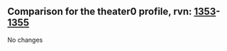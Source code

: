 ## Comparison for the theater0 profile, rvn: [1353](https://github.com/PRO100KatYT/FortniteProfileRevisions/tree/main/profiles/theater0/1353%20theater0.json)-[1355](https://github.com/PRO100KatYT/FortniteProfileRevisions/tree/main/profiles/theater0/1355%20theater0.json)

No changes
